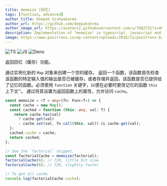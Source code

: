 ```yaml
---
title: memoize [回忆]
tags: [function, advanced]
author_title: Deepak Vishwakarma
author_url: https://github.com/deepakshrma
author_image_url: https://avatars2.githubusercontent.com/u/7682731?s=400
description: Implementation of "memoize" in typescript, javascript and deno.
image: https://www.positronx.io/wp-content/uploads/2018/11/positronx-banner-1152-1.jpg
---
```


![TS](https://img.shields.io/badge/supports-typescript-blue.svg?style=flat-square)
![JS](https://img.shields.io/badge/supports-javascript-yellow.svg?style=flat-square)
![Deno](https://img.shields.io/badge/supports-deno-green.svg?style=flat-square)

返回回忆（缓存）功能。

通过实例化新的 `Map` 对象来创建一个空的缓存。
返回一个函数，该函数首先检查该函数的特定输入值的输出是否已被缓存，或者存储并返回，该函数是否已提供给了记忆的函数。必须使用 `function` 关键字，以便在必要时更改记忆的函数 `this` 上下文''。
通过将其设置为返回函数上的属性，允许访问 `cache`。

```ts title="typescript"
const memoize = <T = any>(fn: Func<T>) => {
  const cache = new Map();
  const cached = function (this: any, val: T) {
    return cache.has(val)
      ? cache.get(val)
      : cache.set(val, fn.call(this, val)) && cache.get(val);
  };
  cached.cache = cache;
  return cached;
};
```

```ts title="typescript"
// See the `factorial` snippet.
const factorialCache = memoize(factorial);
factorialCache(6); // 720, little bit slow
factorialCache(6); // 720, slightly faster

// To get all cache
console.log(factorialCache.cache);
```
